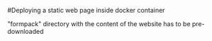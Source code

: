 #Deploying a static web page inside docker container

"formpack" directory with the content of the website has to be pre-downloaded